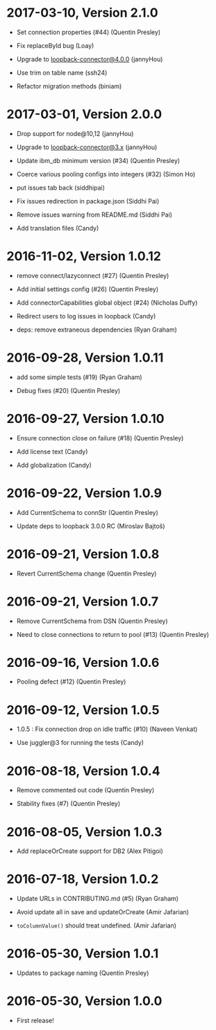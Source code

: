 2017-03-10, Version 2.1.0
=========================

 * Set connection properties (#44) (Quentin Presley)

 * Fix replaceById bug (Loay)

 * Upgrade to loopback-connector@4.0.0 (jannyHou)

 * Use trim on table name (ssh24)

 * Refactor migration methods (biniam)


2017-03-01, Version 2.0.0
=========================

 * Drop support for node@10,12 (jannyHou)

 * Upgrade to loopback-connector@3.x (jannyHou)

 * Update ibm_db minimum version (#34) (Quentin Presley)

 * Coerce various pooling configs into integers (#32) (Simon Ho)

 * put issues tab back (siddhipai)

 * Fix issues redirection in package.json (Siddhi Pai)

 * Remove issues warning from README.md (Siddhi Pai)

 * Add translation files (Candy)


2016-11-02, Version 1.0.12
==========================

 * remove connect/lazyconnect (#27) (Quentin Presley)

 * Add initial settings config (#26) (Quentin Presley)

 * Add connectorCapabilities global object (#24) (Nicholas Duffy)

 * Redirect users to log issues in loopback (Candy)

 * deps: remove extraneous dependencies (Ryan Graham)


2016-09-28, Version 1.0.11
==========================

 * add some simple tests (#19) (Ryan Graham)

 * Debug fixes (#20) (Quentin Presley)


2016-09-27, Version 1.0.10
==========================

 * Ensure connection close on failure (#18) (Quentin Presley)

 * Add license text (Candy)

 * Add globalization (Candy)


2016-09-22, Version 1.0.9
=========================

 * Add CurrentSchema to connStr (Quentin Presley)

 * Update deps to loopback 3.0.0 RC (Miroslav Bajtoš)


2016-09-21, Version 1.0.8
=========================

 * Revert CurrentSchema change (Quentin Presley)


2016-09-21, Version 1.0.7
=========================

 * Remove CurrentSchema from DSN (Quentin Presley)

 * Need to close connections to return to pool (#13) (Quentin Presley)


2016-09-16, Version 1.0.6
=========================

 * Pooling defect (#12) (Quentin Presley)


2016-09-12, Version 1.0.5
=========================

 * 1.0.5 : Fix connection drop on idle traffic (#10) (Naveen Venkat)

 * Use juggler@3 for running the tests (Candy)


2016-08-18, Version 1.0.4
=========================

 * Remove commented out code (Quentin Presley)

 * Stability fixes (#7) (Quentin Presley)


2016-08-05, Version 1.0.3
=========================

 * Add replaceOrCreate support for DB2 (Alex Pitigoi)


2016-07-18, Version 1.0.2
=========================

 * Update URLs in CONTRIBUTING.md (#5) (Ryan Graham)

 * Avoid update all in save and updateOrCreate (Amir Jafarian)

 * `toColumnValue()` should treat undefined. (Amir Jafarian)


2016-05-30, Version 1.0.1
=========================

 * Updates to package naming (Quentin Presley)


2016-05-30, Version 1.0.0
=========================

 * First release!
